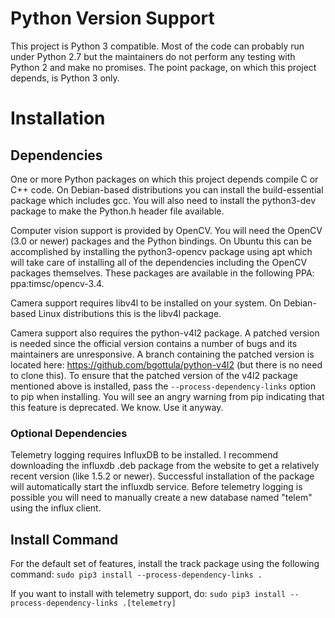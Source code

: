 # Python Version Support

This project is Python 3 compatible. Most of the code can probably run under Python 2.7 but the maintainers do not perform any testing with Python 2 and make no promises. The point package, on which this project depends, is Python 3 only.

# Installation

## Dependencies
One or more Python packages on which this project depends compile C or C++ code. On Debian-based distributions you can install the build-essential package which includes gcc. You will also need to install the python3-dev package to make the Python.h header file available.

Computer vision support is provided by OpenCV. You will need the OpenCV (3.0 or newer) packages and the Python bindings. On Ubuntu this can be accomplished by installing the python3-opencv package using apt which will take care of installing all of the dependencies including the OpenCV packages themselves. These packages are available in the following PPA: ppa:timsc/opencv-3.4.

Camera support requires libv4l to be installed on your system. On Debian-based Linux distributions this is the libv4l package.

Camera support also requires the python-v4l2 package. A patched version is needed since the official version contains a number of bugs and its maintainers are unresponsive. A branch containing the patched version is located here: https://github.com/bgottula/python-v4l2 (but there is no need to clone this). To ensure that the patched version of the v4l2 package mentioned above is installed, pass the `--process-dependency-links` option to pip when installing. You will see an angry warning from pip indicating that this feature is deprecated. We know. Use it anyway.

### Optional Dependencies
Telemetry logging requires InfluxDB to be installed. I recommend downloading the influxdb .deb package from the website to get a relatively recent version (like 1.5.2 or newer). Successful installation of the package will automatically start the influxdb service. Before telemetry logging is possible you will need to manually create a new database named "telem" using the influx client.

## Install Command
For the default set of features, install the track package using the following command:
`sudo pip3 install --process-dependency-links .`

If you want to install with telemetry support, do:
`sudo pip3 install --process-dependency-links .[telemetry]`